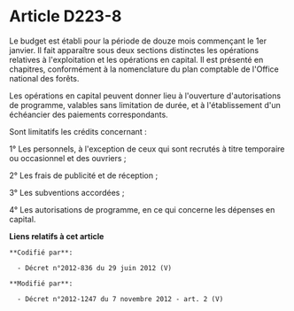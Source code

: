 # Article D223-8

Le budget est établi pour la période de douze mois commençant le 1er janvier. Il fait apparaître sous deux sections
distinctes les opérations relatives à l'exploitation et les opérations en capital. Il est présenté en chapitres, conformément
à la nomenclature du plan comptable de l'Office national des forêts.

Les opérations en capital peuvent donner lieu à l'ouverture d'autorisations de programme, valables sans limitation de durée,
et à l'établissement d'un échéancier des paiements correspondants.

Sont limitatifs les crédits concernant :

1° Les personnels, à l'exception de ceux qui sont recrutés à titre temporaire ou occasionnel et des ouvriers ;

2° Les frais de publicité et de réception ;

3° Les subventions accordées ;

4° Les autorisations de programme, en ce qui concerne les dépenses en capital.

**Liens relatifs à cet article**

	**Codifié par**:

	  - Décret n°2012-836 du 29 juin 2012 (V)

	**Modifié par**:

	  - Décret n°2012-1247 du 7 novembre 2012 - art. 2 (V)
